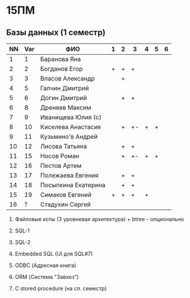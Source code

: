 # 15ПМ
## Базы данных (1 семестр)

| NN  | Var | ФИО                   | 1   | 2   | 3   | 4   | 5   | 6   |
| --- | --- | --------------------- | --- | --- | --- | --- | --- | --- |
| 1   | 1   | Баранова Яна          |     |     |     |     |     |     |
| 2   | 2   | Богданов Егор         | +   | +   | +   |     |     |     |
| 3   | 3   | Власов Александр      |     | +   |     |     |     |     |
| 4   | 5   | Галчин Дмитрий        |     |     |     |     |     |     |
| 5   | 6   | Догин Дмитрий         |     | +   | +   |     |     |     |
| 6   | 8   | Дреняев Максим        |     |     |     |     |     |     |
| 7   | 9   | Иванищева Юлия (с)    |     |     |     |     |     |     |
| 8   | 10  | Киселева Анастасия    |     | +   | +-  | +   | +   |     |
| 9   | 11  | Кузьмино'в Андрей     |     |     |     |     |     |     |
| 10  | 12  | Лисова Татьяна        |     | +   | +   |     |     |     |
| 11  | 15  | Носов Роман           |     | +   | +-  | +   | +   |     |
| 12  | 16  | Пестов Артем          |     |     |     |     |     |     |
| 13  | 17  | Полежаева Евгения     |     | +   | +   |     |     |     |
| 14  | 18  | Посыпкина Екатерина   |     | +   | +   |     |     |     |
| 15  | 19  | Симаков Евгений       | +   | +   | +   | +   |     |     |
| 16  | ?   | Стадухин Сергей       |     |     |     |     |     |     |

1. Файловые коты (3 уровневая архитектура) + btree - опционально
2. SQL-1
3. SQL-2
4. Embedded SQL (UI для SQL#7)
5. ODBC (Адресная книга)
6. ORM (Система "Завхоз")

7. C stored procedure (на сл. семестр)

